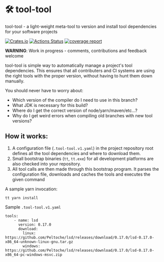 # 🛠 tool-tool

tool-tool - a light-weight meta-tool to version and install tool dependencies for your software projects

[![Crates.io](https://img.shields.io/crates/v/tool-tool.svg)](https://crates.io/crates/tool-tool)
[![Actions Status](https://github.com/tool-tool-team/tool-tool/workflows/Continuous%20integration/badge.svg)](https://github.com/tool-tool-team/tool-tool/actions?query=workflow%3A%22Continuous+integration%22)
[![coverage report](https://gitlab.com/manuelwoelker/tool-tool/badges/master/coverage.svg)](https://gitlab.com/manuelwoelker/tool-tool/-/commits/master)

**WARNING**: Work in progress - comments, contributions and feedback welcome

tool-tool is simple way to automatically manage a project's tool dependencies. This ensures that all contributers and CI systems are
using the right tools with the proper version, without having to hunt them down manually.

You should never have to worry about:

 * Which version of the compiler do I need to use in this branch?
 * What JDK is necessary for this build?
 * Where do I get the correct version of node/yarn/maven/etc...?
 * Why do I get weird errors when compiling old branches with new tool versions?
 
 ## How it works:
 
 1. A configuration file (`.tool-tool.v1.yaml`) in the project repository root defines all the tool dependencies and where to download them.
 2. Small bootstrap binaries (`tt`, `tt.exe`) for all development platforms are also checked into your repository.
 3. All tool calls are then made through this bootstrap program. It parses the configuration file, downloads and caches the tools and executes the given command
 
A sample yarn invocation:
 
 ```
tt yarn install
```

Sample `.tool-tool.v1.yaml`

```
tools:
    - name: lsd
      version: 0.17.0
      download:
        linux: https://github.com/Peltoche/lsd/releases/download/0.17.0/lsd-0.17.0-x86_64-unknown-linux-gnu.tar.gz
        windows: https://github.com/Peltoche/lsd/releases/download/0.17.0/lsd-0.17.0-x86_64-pc-windows-msvc.zip
```
